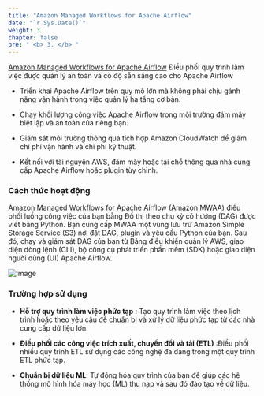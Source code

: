 ```yaml
---
title: "Amazon Managed Workflows for Apache Airflow"
date: "`r Sys.Date()`"
weight: 3
chapter: false
pre: " <b> 3. </b> "
---
```



[Amazon Managed Workflows for Apache Airflow](https://aws.amazon.com/vi/managed-workflows-for-apache-airflow/) Điều phối
quy trình làm việc được quản lý an toàn và có độ sẵn sàng cao cho Apache Airflow

* Triển khai Apache Airflow trên quy mô lớn mà không phải chịu gánh nặng vận hành trong việc quản lý hạ tầng cơ bản.

* Chạy khối lượng công việc Apache Airflow trong môi trường đám mây biệt lập và an toàn của riêng bạn.

* Giám sát môi trường thông qua tích hợp Amazon CloudWatch để giảm chi phí vận hành và chi phí kỹ thuật.

* Kết nối với tài nguyên AWS, đám mây hoặc tại chỗ thông qua nhà cung cấp Apache Airflow hoặc plugin tùy chỉnh.

### Cách thức hoạt động

Amazon Managed Workflows for Apache Airflow (Amazon MWAA) điều phối luồng công việc của bạn bằng Đồ thị theo chu kỳ có
hướng (DAG) được viết bằng Python. Bạn cung cấp MWAA một vùng lưu trữ Amazon Simple Storage Service (S3) nơi đặt DAG,
plugin và yêu cầu Python của bạn. Sau đó, chạy và giám sát DAG của bạn từ Bảng điều khiển quản lý AWS, giao diện dòng
lệnh (CLI), bộ công cụ phát triển phần mềm (SDK) hoặc giao diện người dùng (UI) Apache Airflow.

![Image](/repo_pmt_ws-fcj-003/images/001.png)

### Trường hợp sử dụng

* **Hỗ trợ quy trình làm việc phức tạp** : Tạo quy trình làm việc theo lịch trình hoặc theo yêu cầu để chuẩn bị và xử lý
  dữ liệu phức tạp từ các nhà cung cấp dữ liệu lớn.

* **Điều phối các công việc trích xuất, chuyển đổi và tải (ETL)** :Điều phối nhiều quy trình ETL sử dụng các công nghệ
  đa dạng trong một quy trình ETL phức tạp.

* **Chuẩn bị dữ liệu ML**: Tự động hóa quy trình của bạn để giúp các hệ thống mô hình hóa máy học (ML) thu nạp và sau đó
  đào tạo về dữ liệu.